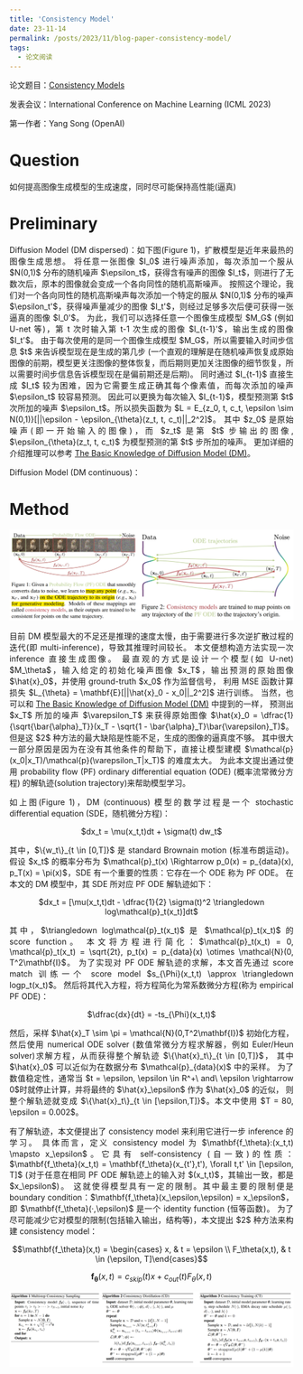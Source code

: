 ```yaml
---
title: 'Consistency Model'
date: 23-11-14
permalink: /posts/2023/11/blog-paper-consistency-model/
tags:
  - 论文阅读
---
```


<p style="text-align:justify; text-justify:inter-ideograph;"> 论文题目：<a href="https://openreview.net/forum?id=FmqFfMTNnv" target="_blank" title="Consistency Model">Consistency Models</a></p>

<p style="text-align:justify; text-justify:inter-ideograph;">发表会议：International Conference on Machine Learning (ICML 2023)</p>

第一作者：Yang Song (OpenAI)

Question
===

<p style="text-align:justify; text-justify:inter-ideograph;">如何提高图像生成模型的生成速度，同时尽可能保持高性能(逼真)</p>

Preliminary
===

<p style="text-align:justify; text-justify:inter-ideograph;">Diffusion Model (DM dispersed)：如下图(Figure 1)，扩散模型是近年来最热的图像生成思想。
将任意一张图像 $I_0$ 进行噪声添加，每次添加一个服从 $N(0,1)$ 分布的随机噪声 $\epsilon_t$，获得含有噪声的图像 $I_t$，则进行了无数次后，原本的图像就会变成一个各向同性的随机高斯噪声。
按照这个理论，我们对一个各向同性的随机高斯噪声每次添加一个特定的服从 $N(0,1)$ 分布的噪声 $\epsilon_t'$，获得噪声量减少的图像 $I_t'$，则经过足够多次后便可获得一张逼真的图像 $I_0'$。
为此，我们可以选择任意一个图像生成模型 $M_G$ (例如 U-net 等)，第 t 次时输入第 t-1 次生成的图像 $I_{t-1}'$，输出生成的图像 $I_t'$。
由于每次使用的是同一个图像生成模型 $M_G$，所以需要输入时间步信息 $t$ 来告诉模型现在是生成的第几步
(一个直观的理解是在随机噪声恢复成原始图像的前期，模型更关注图像的整体恢复，而后期则更加关注图像的细节恢复，所以需要时间步信息告诉模型现在是偏前期还是后期)。
同时通过 $I_{t-1}$ 直接生成 $I_t$ 较为困难，因为它需要生成正确其每个像素值，而每次添加的噪声 $\epsilon_t$ 较容易预测。
因此可以更换为每次输入 $I_{t-1}$，模型预测第 $t$ 次所加的噪声 $\epsilon_t$。所以损失函数为 $L = E_{z_0, t, c_t, \epsilon \sim N(0,1)}[||\epsilon - \epsilon_{\theta}(z_t, t, c_t)||_2^2]$。
其中 $z_0$ 是原始噪声(即一开始输入的图像)，而 $z_t$ 是第 $t$ 步输出的图像, $\epsilon_{\theta}(z_t, t, c_t)$ 为模型预测的第 $t$ 步所加的噪声。
更加详细的介绍推理可以参考 <a href="https://cai-jianfeng.github.io/posts/2023/11/blog-diffusion-model/">The Basic Knowledge of Diffusion Model (DM)</a>。</p>

<p style="text-align:justify; text-justify:inter-ideograph;">Diffusion Model (DM continuous)：</p>

Method
===

![Consistency Model](/images/paper_Consistency_Model.png)

<p style="text-align:justify; text-justify:inter-ideograph;">目前 DM 模型最大的不足还是推理的速度太慢，由于需要进行多次逆扩散过程的迭代(即 multi-inference)，导致其推理时间较长。
本文便想构造方法实现一次 inference 直接生成图像。
最直观的方式是设计一个模型(如 U-net) $M_\theta$，输入给定的初始化噪声图像 $x_T$，输出预测的原始图像 $\hat{x}_0$，并使用 ground-truth $x_0$ 作为监督信号，
利用 MSE 函数计算损失 $L_{\theta} = \mathbf{E}[||\hat{x}_0 - x_0||_2^2]$ 进行训练。
当然，也可以和 <a href="https://cai-jianfeng.github.io/posts/2023/11/blog-diffusion-model/">The Basic Knowledge of Diffusion Model (DM)</a> 中提到的一样，
预测出 $x_T$ 所加的噪声 $\varepsilon_T$ 来获得原始图像 $\hat{x}_0 = \dfrac{1}{\sqrt{\bar{\alpha}_T}}(x_T - \sqrt{1 - \bar{\alpha}_T}\bar{\varepsilon}_T)$。
但是这 $2$ 种方法的最大缺陷是性能不足，生成的图像的逼真度不够。
其中很大一部分原因是因为在没有其他条件的帮助下，直接让模型建模 $\mathcal{p}(x_0|x_T)/\mathcal{p}(\varepsilon_T|x_T)$ 的难度太大。
为此本文提出通过使用 probability flow (PF) ordinary differential equation (ODE) (概率流常微分方程) 的解轨迹(solution trajectory)来帮助模型学习。</p>

<p style="text-align:justify; text-justify:inter-ideograph;">如上图(Figure 1)，DM (continuous) 模型的数学过程是一个 stochastic differential equation (SDE，随机微分方程)：</p>

<center>$dx_t = \mu(x_t,t)dt + \sigma(t) dw_t$</center>

<p style="text-align:justify; text-justify:inter-ideograph;"></p>

<p style="text-align:justify; text-justify:inter-ideograph;">其中，$\{w_t\}_{t \in [0,T]}$ 是 standard Brownain motion (标准布朗运动)。
假设 $x_t$ 的概率分布为 $\mathcal{p}_t(x) \Rightarrow p_0(x) = p_{data}(x), p_T(x) = \pi(x)$，SDE 有一个重要的性质：它存在一个 ODE 称为 PF ODE。
在本文的 DM 模型中，其 SDE 所对应 PF ODE 解轨迹如下：</p>

<center>$dx_t = [\mu(x_t,t)dt - \dfrac{1}{2} \sigma(t)^2 \triangledown log\mathcal{p}_t(x_t)]dt$</center>

<p style="text-align:justify; text-justify:inter-ideograph;"></p>

<p style="text-align:justify; text-justify:inter-ideograph;">其中，$\triangledown log\mathcal{p}_t(x_t)$ 是 $\mathcal{p}_t(x_t)$ 的 score function。
本文将方程进行简化：$\mathcal{p}_t(x_t) = 0, \mathcal{p}_t(x_t) = \sqrt{2t}, p_t(x) = p_{data}(x) \otimes \mathcal{N}(0, T^2\mathbf{I}$。
为了实现对 PF ODE 解轨迹的求解，本文首先通过 score match 训练一个 score model $s_{\Phi}(x_t,t) \approx \triangledown logp_t(x_t)$。
然后将其代入方程，将方程简化为常系数微分方程(称为 empirical PF ODE)：</p>

<center>$\dfrac{dx}{dt} = -ts_{\Phi}(x_t,t)$</center>

<p style="text-align:justify; text-justify:inter-ideograph;"></p>

<p style="text-align:justify; text-justify:inter-ideograph;">然后，采样 $\hat{x}_T \sim \pi = \mathcal{N}(0,T^2\mathbf{I})$ 初始化方程，
然后使用 numerical ODE solver (数值常微分方程求解器，例如 Euler/Heun solver)求解方程，从而获得整个解轨迹 $\{\hat{x}_t\}_{t \in [0,T]}$，
其中 $\hat{x}_0$ 可以近似为在数据分布 $\mathcal{p}_{data}(x)$ 中的采样。
为了数值稳定性，通常当 $t = \epsilon, \epsilon \in R^+\ and\ \epsilon \rightarrow 0$时就停止计算，并将最终的 $\hat{x}_\epsilon$ 作为 $\hat{x}_0$ 的近似，
则整个解轨迹就变成 $\{\hat{x}_t\}_{t \in [\epsilon,T]}$。本文中使用 $T = 80, \epsilon = 0.002$。</p>

<p style="text-align:justify; text-justify:inter-ideograph;">有了解轨迹，本文便提出了 consistency model 来利用它进行一步 inference 的学习。
具体而言，定义 consistency model 为 $\mathbf{f_\theta}:(x_t,t) \mapsto x_\epsilon$。它具有 self-consistency (自一致)的性质：
$\mathbf{f_\theta}(x_t,t) = \mathbf{f_\theta}(x_{t'},t'), \forall t,t' \in [\epsilon, T]$ 
(对于任意在相同 PF ODE 解轨迹上的输入对 $(x_t,t)$，其输出一致，都是 $x_\epsilon$)。
这就使得模型具有一定的限制。其中最主要的限制便是 boundary condition：$\mathbf{f_\theta}(x_\epsilon,\epsilon) = x_\epsilon$，即 $\mathbf{f_\theta}(·,\epsilon)$ 是一个 identity function (恒等函数)。
为了尽可能减少它对模型的限制(包括输入输出，结构等)，本文提出 $2$ 种方法来构建 consistency model：</p>

$$\mathbf{f_\theta}(x,t) = \begin{cases} x, & t = \epsilon \\ F_\theta(x,t), & t \in (\epsilon, T]\end{cases}$$

$$\mathbf{f_\theta}(x,t) = c_{skip}(t)x + c_{out}(t)F_\theta(x,t)$$

![Comsistency Model Algorithm](/images/paper_Consistency_Model_Algorithm.png)